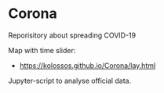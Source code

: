 # Corona
Reporisitory about spreading COVID-19

Map with time slider: 
* https://kolossos.github.io/Corona/lay.html

Jupyter-script to analyse official data.
